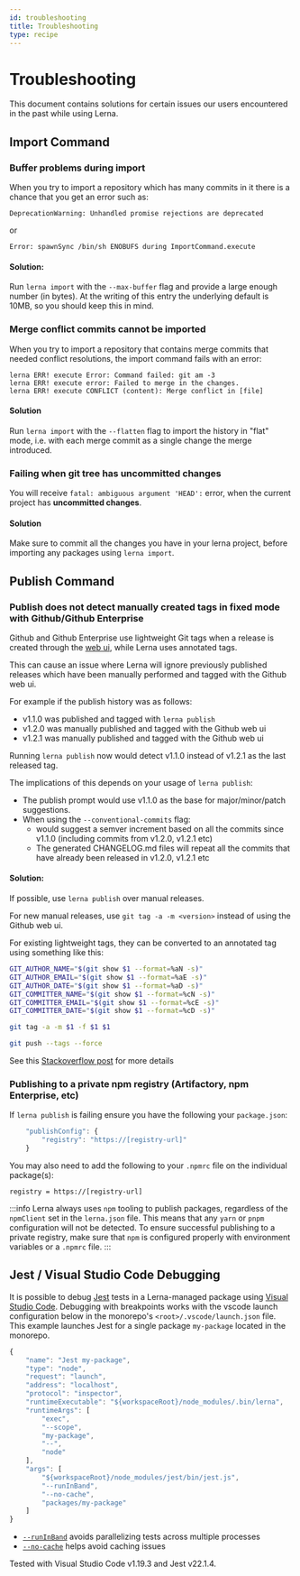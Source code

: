 ```yaml
---
id: troubleshooting
title: Troubleshooting
type: recipe
---
```


# Troubleshooting

This document contains solutions for certain issues our users encountered
in the past while using Lerna.

## Import Command

### Buffer problems during import

When you try to import a repository which has many commits in it there is a
chance that you get an error such as:

```
DeprecationWarning: Unhandled promise rejections are deprecated
```

or

```
Error: spawnSync /bin/sh ENOBUFS during ImportCommand.execute
```

#### Solution:

Run `lerna import` with the `--max-buffer` flag and provide a large enough
number (in bytes). At the writing of this entry the underlying default is
10MB, so you should keep this in mind.

### Merge conflict commits cannot be imported

When you try to import a repository that contains merge commits that needed
conflict resolutions, the import command fails with an error:

```
lerna ERR! execute Error: Command failed: git am -3
lerna ERR! execute error: Failed to merge in the changes.
lerna ERR! execute CONFLICT (content): Merge conflict in [file]
```

#### Solution

Run `lerna import` with the `--flatten` flag to import the history in "flat"
mode, i.e. with each merge commit as a single change the merge introduced.

### Failing when git tree has uncommitted changes

You will receive `fatal: ambiguous argument 'HEAD':` error, when the current project has **uncommitted changes**.

#### Solution

Make sure to commit all the changes you have in your lerna project, before importing any packages using `lerna import`.

## Publish Command

### Publish does not detect manually created tags in fixed mode with Github/Github Enterprise

Github and Github Enterprise use lightweight Git tags when a release is created through the [web ui](https://help.github.com/articles/working-with-tags),
while Lerna uses annotated tags.

This can cause an issue where Lerna will ignore previously published releases which have been manually performed and
tagged with the Github web ui.

For example if the publish history was as follows:

- v1.1.0 was published and tagged with `lerna publish`
- v1.2.0 was manually published and tagged with the Github web ui
- v1.2.1 was manually published and tagged with the Github web ui

Running `lerna publish` now would detect v1.1.0 instead of v1.2.1 as the last released tag.

The implications of this depends on your usage of `lerna publish`:

- The publish prompt would use v1.1.0 as the base for major/minor/patch suggestions.
- When using the `--conventional-commits` flag:
  - would suggest a semver increment based on all the commits since v1.1.0 (including commits from v1.2.0, v1.2.1 etc)
  - The generated CHANGELOG.md files will repeat all the commits that have already been released in v1.2.0, v1.2.1 etc

#### Solution:

If possible, use `lerna publish` over manual releases.

For new manual releases, use `git tag -a -m <version>` instead of using the Github web ui.

For existing lightweight tags, they can be converted to an annotated tag using something like this:

```sh
GIT_AUTHOR_NAME="$(git show $1 --format=%aN -s)"
GIT_AUTHOR_EMAIL="$(git show $1 --format=%aE -s)"
GIT_AUTHOR_DATE="$(git show $1 --format=%aD -s)"
GIT_COMMITTER_NAME="$(git show $1 --format=%cN -s)"
GIT_COMMITTER_EMAIL="$(git show $1 --format=%cE -s)"
GIT_COMMITTER_DATE="$(git show $1 --format=%cD -s)"

git tag -a -m $1 -f $1 $1

git push --tags --force
```

See this [Stackoverflow post](https://stackoverflow.com/questions/5002555/can-a-lightweight-tag-be-converted-to-an-annotated-tag) for more details

### Publishing to a private npm registry (Artifactory, npm Enterprise, etc)

If `lerna publish` is failing ensure you have the following your `package.json`:

```javascript
	"publishConfig": {
		"registry": "https://[registry-url]"
	}
```

You may also need to add the following to your `.npmrc` file on the individual package(s):

```
registry = https://[registry-url]
```

:::info
Lerna always uses `npm` tooling to publish packages, regardless of the `npmClient` set in the `lerna.json` file. This means that any `yarn` or `pnpm` configuration will not be detected. To ensure successful publishing to a private registry, make sure that `npm` is configured properly with environment variables or a `.npmrc` file.
:::

## Jest / Visual Studio Code Debugging

It is possible to debug [Jest](https://facebook.github.io/jest/) tests in a Lerna-managed package using [Visual Studio Code](https://code.visualstudio.com/). Debugging with breakpoints works with the vscode launch configuration below in the monorepo's `<root>/.vscode/launch.json` file. This example launches Jest for a single package `my-package` located in the monorepo.

```javascript
{
    "name": "Jest my-package",
    "type": "node",
    "request": "launch",
    "address": "localhost",
    "protocol": "inspector",
    "runtimeExecutable": "${workspaceRoot}/node_modules/.bin/lerna",
    "runtimeArgs": [
        "exec",
        "--scope",
        "my-package",
        "--",
        "node"
    ],
    "args": [
        "${workspaceRoot}/node_modules/jest/bin/jest.js",
        "--runInBand",
        "--no-cache",
        "packages/my-package"
    ]
}
```

- [`--runInBand`](https://facebook.github.io/jest/docs/en/cli.html#runinband) avoids parallelizing tests across multiple processes
- [`--no-cache`](https://facebook.github.io/jest/docs/en/cli.html#cache) helps avoid caching issues

Tested with Visual Studio Code v1.19.3 and Jest v22.1.4.
